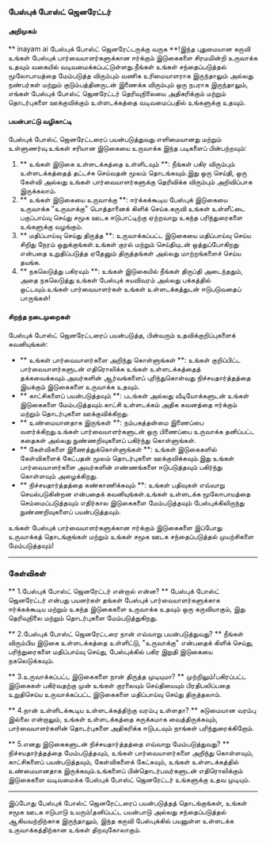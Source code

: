 ### பேஸ்புக் போஸ்ட் ஜெனரேட்டர்

#### அறிமுகம்
** inayam ai பேஸ்புக் போஸ்ட் ஜெனரேட்டருக்கு வருக **!இந்த புதுமையான கருவி உங்கள் பேஸ்புக் பார்வையாளர்களுக்கான ஈர்க்கும் இடுகைகளை சிரமமின்றி உருவாக்க உதவும் வகையில் வடிவமைக்கப்பட்டுள்ளது.நீங்கள் உங்கள் சந்தைப்படுத்தல் மூலோபாயத்தை மேம்படுத்த விரும்பும் வணிக உரிமையாளராக இருந்தாலும் அல்லது நண்பர்கள் மற்றும் குடும்பத்தினருடன் இணைக்க விரும்பும் ஒரு நபராக இருந்தாலும், எங்கள் பேஸ்புக் போஸ்ட் ஜெனரேட்டர் தெரிவுநிலையை அதிகரிக்கும் மற்றும் தொடர்புகளை ஊக்குவிக்கும் உள்ளடக்கத்தை வடிவமைப்பதில் உங்களுக்கு உதவும்.

#### பயன்பாட்டு வழிகாட்டி
பேஸ்புக் போஸ்ட் ஜெனரேட்டரைப் பயன்படுத்துவது எளிமையானது மற்றும் உள்ளுணர்வு.உங்கள் சரியான இடுகையை உருவாக்க இந்த படிகளைப் பின்பற்றவும்:

1. ** உங்கள் இடுகை உள்ளடக்கத்தை உள்ளிடவும் **: நீங்கள் பகிர விரும்பும் உள்ளடக்கத்தைத் தட்டச்சு செய்வதன் மூலம் தொடங்கவும்.இது ஒரு செய்தி, ஒரு கேள்வி அல்லது உங்கள் பார்வையாளர்களுக்கு தெரிவிக்க விரும்பும் அறிவிப்பாக இருக்கலாம்.
2. ** உங்கள் இடுகையை உருவாக்கு **: ஈர்க்கக்கூடிய பேஸ்புக் இடுகையை உருவாக்க "உருவாக்கு" பொத்தானைக் கிளிக் செய்க.கருவி உங்கள் உள்ளீட்டை பகுப்பாய்வு செய்து சமூக ஊடக ஈடுபாட்டிற்கு ஏற்றவாறு உகந்த பரிந்துரைகளை உங்களுக்கு வழங்கும்.
3. ** மதிப்பாய்வு செய்து திருத்த **: உருவாக்கப்பட்ட இடுகையை மதிப்பாய்வு செய்ய சிறிது நேரம் ஒதுக்குங்கள்.உங்கள் குரல் மற்றும் செய்தியுடன் ஒத்துப்போகிறது என்பதை உறுதிப்படுத்த ஏதேனும் திருத்தங்கள் அல்லது மாற்றங்களைச் செய்ய தயங்க.
4. ** நகலெடுத்து பகிரவும் **: உங்கள் இடுகையில் நீங்கள் திருப்தி அடைந்ததும், அதை நகலெடுத்து உங்கள் பேஸ்புக் சுயவிவரம் அல்லது பக்கத்தில் ஒட்டவும்.உங்கள் பார்வையாளர்கள் உங்கள் உள்ளடக்கத்துடன் ஈடுபடுவதைப் பாருங்கள்!

#### சிறந்த நடைமுறைகள்
பேஸ்புக் போஸ்ட் ஜெனரேட்டரைப் பயன்படுத்த, பின்வரும் உதவிக்குறிப்புகளைக் கவனியுங்கள்:

- ** உங்கள் பார்வையாளர்களை அறிந்து கொள்ளுங்கள் **: உங்கள் குறிப்பிட்ட பார்வையாளர்களுடன் எதிரொலிக்க உங்கள் உள்ளடக்கத்தைத் தக்கவைக்கவும்.அவர்களின் ஆர்வங்களைப் புரிந்துகொள்வது நிச்சயதார்த்தத்தை இயக்கும் இடுகைகளை உருவாக்க உதவும்.
- ** காட்சிகளைப் பயன்படுத்தவும் **: படங்கள் அல்லது வீடியோக்களுடன் உங்கள் இடுகைகளை மேம்படுத்தவும்.காட்சி உள்ளடக்கம் அதிக கவனத்தை ஈர்க்கும் மற்றும் தொடர்புகளை ஊக்குவிக்கிறது.
- ** உண்மையானதாக இருங்கள் **: நம்பகத்தன்மை இணைப்பை வளர்க்கிறது.உங்கள் பார்வையாளர்களுடன் ஒரு பிணைப்பை உருவாக்க தனிப்பட்ட கதைகள் அல்லது நுண்ணறிவுகளைப் பகிர்ந்து கொள்ளுங்கள்.
- ** கேள்விகளை இணைத்துக்கொள்ளுங்கள் **: உங்கள் இடுகைகளில் கேள்விகளைக் கேட்பதன் மூலம் தொடர்புகளை ஊக்குவிக்கவும்.இது உங்கள் பார்வையாளர்களை அவர்களின் எண்ணங்களை ஈடுபடுத்தவும் பகிர்ந்து கொள்ளவும் அழைக்கிறது.
- ** நிச்சயதார்த்தத்தை கண்காணிக்கவும் **: உங்கள் பதிவுகள் எவ்வாறு செயல்படுகின்றன என்பதைக் கவனியுங்கள்.உங்கள் உள்ளடக்க மூலோபாயத்தை செம்மைப்படுத்தவும் எதிர்கால இடுகைகளை மேம்படுத்தவும் பேஸ்புக்கிலிருந்து நுண்ணறிவுகளைப் பயன்படுத்தவும்.

உங்கள் பேஸ்புக் பார்வையாளர்களுக்கான ஈர்க்கும் இடுகைகளை இப்போது உருவாக்கத் தொடங்குங்கள் மற்றும் உங்கள் சமூக ஊடக சந்தைப்படுத்தல் முயற்சிகளை மேம்படுத்தவும்!

---

### கேள்விகள்

** 1.பேஸ்புக் போஸ்ட் ஜெனரேட்டர் என்றால் என்ன? **
பேஸ்புக் போஸ்ட் ஜெனரேட்டர் என்பது பயனர்கள் தங்கள் பேஸ்புக் பார்வையாளர்களுக்காக ஈர்க்கக்கூடிய மற்றும் உகந்த இடுகைகளை உருவாக்க உதவும் ஒரு கருவியாகும், இது தெரிவுநிலை மற்றும் தொடர்புகளை மேம்படுத்துகிறது.

** 2.பேஸ்புக் போஸ்ட் ஜெனரேட்டரை நான் எவ்வாறு பயன்படுத்துவது? **
நீங்கள் விரும்பிய இடுகை உள்ளடக்கத்தை உள்ளிட்டு, "உருவாக்கு" என்பதைக் கிளிக் செய்து, பரிந்துரைகளை மதிப்பாய்வு செய்து, பேஸ்புக்கில் பகிர இறுதி இடுகையை நகலெடுக்கவும்.

** 3.உருவாக்கப்பட்ட இடுகைகளை நான் திருத்த முடியுமா? **
முற்றிலும்!பகிரப்பட்ட இடுகைகள் பகிர்வதற்கு முன் உங்கள் குரலையும் செய்தியையும் பிரதிபலிப்பதை உறுதிசெய்ய உருவாக்கப்பட்ட இடுகைகளை மதிப்பாய்வு செய்து திருத்தலாம்.

** 4.நான் உள்ளிடக்கூடிய உள்ளடக்கத்திற்கு வரம்பு உள்ளதா? **
கடுமையான வரம்பு இல்லை என்றாலும், உங்கள் உள்ளடக்கத்தை சுருக்கமாக வைத்திருக்கவும், பார்வையாளர்களின் தொடர்புகளை அதிகரிக்க ஈடுபடவும் நாங்கள் பரிந்துரைக்கிறோம்.

** 5.எனது இடுகைகளுடன் நிச்சயதார்த்தத்தை எவ்வாறு மேம்படுத்துவது? **
நிச்சயதார்த்தத்தை மேம்படுத்தவும், உங்கள் பார்வையாளர்களை அறிந்து கொள்ளவும், காட்சிகளைப் பயன்படுத்தவும், கேள்விகளைக் கேட்கவும், உங்கள் உள்ளடக்கத்தில் உண்மையானதாக இருக்கவும்.உங்களைப் பின்தொடர்பவர்களுடன் எதிரொலிக்கும் இடுகைகளை வடிவமைக்க பேஸ்புக் போஸ்ட் ஜெனரேட்டர் உங்களுக்கு உதவ முடியும்.

---

இப்போது பேஸ்புக் போஸ்ட் ஜெனரேட்டரைப் பயன்படுத்தத் தொடங்குங்கள், உங்கள் சமூக ஊடக ஈடுபாடு உயரும்!தனிப்பட்ட பயன்பாடு அல்லது சந்தைப்படுத்தல் ஆகியவற்றிற்காக இருந்தாலும், இந்த கருவி பேஸ்புக்கில் பயனுள்ள உள்ளடக்க உருவாக்கத்திற்கான உங்கள் திறவுகோலாகும்.